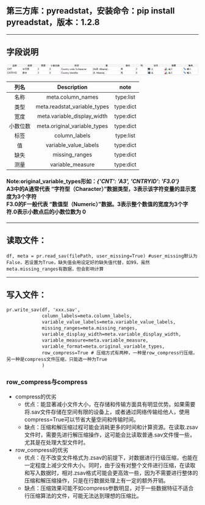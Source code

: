 ## 第三方库：pyreadstat，安装命令：pip install pyreadstat，版本：1.2.8<br>

***
## 字段说明
![img.png](img.png)

|  列名  |         Description          |   note    |
|:----:|:----------------------------:|:---------:|
|  名称  |      meta.column_names       | type:list |
|  类型  | meta.readstat_variable_types | type:dict |
|  宽度  | meta.variable_display_width  | type:dict |
| 小数位数 | meta.original_variable_types | type:dict | 
|  标签  |        column_labels         | type:list |
|  值   |    variable_value_labels     | type:dict |
|  缺失  |        missing_ranges        | type:dict |
|  测量  |       variable_measure       | type:dict |

#### Note:original_variable_types形如：___{'CNT': 'A3', 'CNTRYID': 'F3.0'}___<br>A3中的A通常代表 “字符型（Character）”数据类型，3表示该字符变量的显示宽度为3个字符<br>F3.0的F一般代表 “数值型（Numeric）”数据。3表示整个数值的宽度为3个字符.0表示小数点后的小数位数为 0
***
## 读取文件：
    df, meta = pr.read_sav(filePath, user_missing=True) #user_missing默认为False，若设置为True，缺失值会用设定好的缺失值代替，如99，虽然meta.missing_ranges有数据，但会影响计算
***
## 写入文件：
    pr.write_sav(df, 'xxx.sav',
                 column_labels=meta.column_labels,
                 variable_value_labels=meta.variable_value_labels,
                 missing_ranges=meta.missing_ranges,
                 variable_display_width=meta.variable_display_width,
                 variable_measure=meta.variable_measure,
                 variable_format=meta.original_variable_types,
                 row_compress=True # 压缩方式有两种，一种是row_compress行压缩，另一种是compress文件压缩，只能选一种为True
                 )
### row_compress与compress
- compress的优劣
  - 优点：能显著减小文件大小，在存储和传输方面具有明显优势。如果需要将.sav文件存储在空间有限的设备上，或者通过网络传输给他人，使用compress=True可以节省大量空间和传输时间。
  - 缺点：压缩和解压缩过程可能会消耗更多的时间和计算资源。在读取.zsav文件时，需要先进行解压缩操作，这可能会比读取普通.sav文件慢一些，尤其是在处理大型文件时。
- row_compress的优劣
  - 优点：在不改变文件格式为.zsav的前提下，对数据进行行级压缩，也能在一定程度上减少文件大小。同时，由于没有对整个文件进行压缩，在读取和写入数据时，相对.zsav格式可能会更高效一些，因为不需要进行整体的压缩和解压缩操作，只是在行数据处理上有一定的额外开销。 
  - 缺点：压缩效果可能不如compress参数明显，对于一些数据特征不适合行压缩算法的文件，可能无法达到理想的压缩比。

